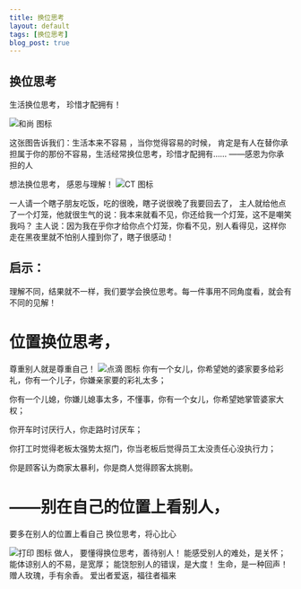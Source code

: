 ```yaml
---
title: 换位思考
layout: default
tags: [换位思考]
blog_post: true
---
```


## 换位思考

生活换位思考，
珍惜才配拥有！

![和尚 图标](https://cdn.jsdelivr.net/gh/qinghongjiao/cdn/blog/1.jpg)

这张图告诉我们：生活本来不容易 ，当你觉得容易的时候，
肯定是有人在替你承担属于你的那份不容易，生活经常换位思考，珍惜才配拥有……
——感恩为你承担的人

  
 想法换位思考，
感恩与理解！
![CT 图标](https://cdn.jsdelivr.net/gh/qinghongjiao/cdn/blog/2.jpg)

一人请一个瞎子朋友吃饭，吃的很晚，瞎子说很晚了我要回去了，
主人就给他点了一个灯笼，他就很生气的说：我本来就看不见，你还给我一个灯笼，这不是嘲笑我吗？
主人说：因为我在乎你才给你点个灯笼，你看不见，别人看得见，这样你走在黑夜里就不怕别人撞到你了，瞎子很感动！ 
## 启示： 
理解不同，结果就不一样，我们要学会换位思考。每一件事用不同角度看，就会有不同的见解！ 

# 位置换位思考，
尊重别人就是尊重自己！
![点滴 图标](https://cdn.jsdelivr.net/gh/qinghongjiao/cdn/blog/3.jpg)
你有一个女儿，你希望她的婆家要多给彩礼，你有一个儿子，你嫌亲家要的彩礼太多；


你有一个儿媳，你嫌儿媳事太多，不懂事，你有一个女儿，你希望她掌管婆家大权；

你开车时讨厌行人，你走路时讨厌车；

你打工时觉得老板太强势太抠门，你当老板后觉得员工太没责任心没执行力；

你是顾客认为商家太暴利，你是商人觉得顾客太挑剔。


# ——别在自己的位置上看别人，
要多在别人的位置上看自己
换位思考，将心比心

![打印 图标](https://cdn.jsdelivr.net/gh/qinghongjiao/cdn/blog/4.jpg)
做人，
要懂得换位思考，善待别人！
能感受别人的难处，是关怀；
能体谅别人的不易，是宽厚；
能饶恕别人的错误，是大度！
生命，是一种回声！
赠人玫瑰，手有余香。
爱出者爱返，福往者福来
